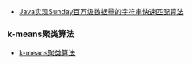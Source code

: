 - [Java实现Sunday百万级数据量的字符串快速匹配算法](https://www.cnblogs.com/zhaosq/p/10578459.html)

### k-means聚类算法

- [k-means聚类算法](https://blog.csdn.net/le_le_name/article/details/51626680?spm=1001.2014.3001.5501)

